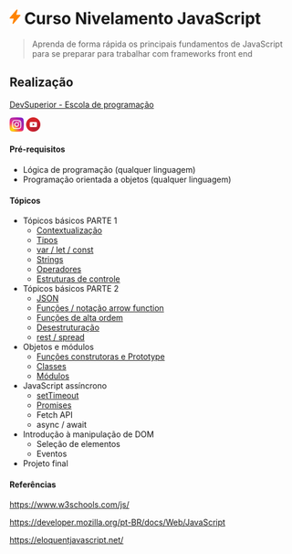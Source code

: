 # ![DevSuperior logo](https://raw.githubusercontent.com/devsuperior/bds-assets/main/ds/devsuperior-logo-small.png) Curso Nivelamento JavaScript
>  Aprenda de forma rápida os principais fundamentos de JavaScript para se preparar para trabalhar com frameworks front end

## Realização
[DevSuperior - Escola de programação](https://devsuperior.com.br)

[![DevSuperior no Instagram](https://raw.githubusercontent.com/devsuperior/bds-assets/main/ds/ig-icon.png)](https://instagram.com/devsuperior.ig)
[![DevSuperior no Youtube](https://raw.githubusercontent.com/devsuperior/bds-assets/main/ds/yt-icon.png)](https://youtube.com/devsuperior)

#### Pré-requisitos

- Lógica de programação (qualquer linguagem)
- Programação orientada a objetos (qualquer linguagem)

#### Tópicos

- Tópicos básicos PARTE 1
  - [Contextualização](https://github.com/devsuperior/curso-nivelamento-javascript/tree/main/topicos-js/contextualizacao)
  - [Tipos](https://github.com/devsuperior/curso-nivelamento-javascript/tree/main/topicos-js/tipos)
  - [var / let / const](https://github.com/devsuperior/curso-nivelamento-javascript/tree/main/topicos-js/var-let-const)
  - [Strings](https://github.com/devsuperior/curso-nivelamento-javascript/tree/main/topicos-js/strings)
  - [Operadores](https://github.com/devsuperior/curso-nivelamento-javascript/tree/main/topicos-js/operadores)
  - [Estruturas de controle](https://github.com/devsuperior/curso-nivelamento-javascript/tree/main/topicos-js/estruturas-de-controle)
- Tópicos básicos PARTE 2
  - [JSON](https://github.com/devsuperior/curso-nivelamento-javascript/tree/main/topicos-js/json)
  - [Funções / notação arrow function](https://github.com/devsuperior/curso-nivelamento-javascript/tree/main/topicos-js/funcoes)
  - [Funções de alta ordem](https://github.com/devsuperior/curso-nivelamento-javascript/tree/main/topicos-js/funcoes-alta-ordem)
  - [Desestruturação](https://github.com/devsuperior/curso-nivelamento-javascript/tree/main/topicos-js/desestruturacao)
  - [rest / spread](https://github.com/devsuperior/curso-nivelamento-javascript/tree/main/topicos-js/rest-spread)
- Objetos e módulos
  - [Funções construtoras e Prototype](https://github.com/devsuperior/curso-nivelamento-javascript/tree/main/topicos-js/funcoes-construtoras-prototype)
  - [Classes](https://github.com/devsuperior/curso-nivelamento-javascript/tree/main/topicos-js/classes)
  - [Módulos](https://github.com/devsuperior/curso-nivelamento-javascript/tree/main/topicos-js/modulos)
- JavaScript assíncrono
  - [setTimeout](https://github.com/devsuperior/curso-nivelamento-javascript/tree/main/topicos-js/settimeout)
  - [Promises](https://github.com/devsuperior/curso-nivelamento-javascript/tree/main/topicos-js/promises)
  - Fetch API
  - async / await
- Introdução à manipulação de DOM
  - Seleção de elementos
  - Eventos
- Projeto final

#### Referências

https://www.w3schools.com/js/

https://developer.mozilla.org/pt-BR/docs/Web/JavaScript

https://eloquentjavascript.net/
